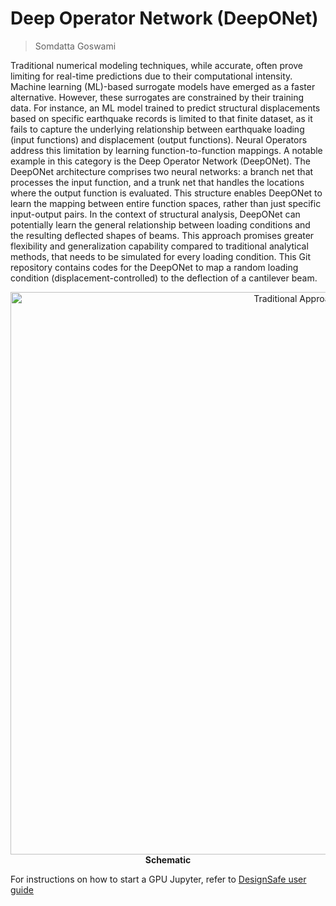 # Deep Operator Network (DeepONet)

> Somdatta Goswami

Traditional numerical modeling techniques, while accurate, often prove limiting for real-time predictions due to their computational intensity. Machine learning (ML)-based surrogate models have emerged as a faster alternative. However, these surrogates are constrained by their training data. For instance, an ML model trained to predict structural displacements based on specific earthquake records is limited to that finite dataset, as it fails to capture the underlying relationship between earthquake loading (input functions) and displacement (output functions). Neural Operators address this limitation by learning function-to-function mappings. A notable example in this category is the Deep Operator Network (DeepONet). The DeepONet architecture comprises two neural networks: a branch net that processes the input function, and a trunk net that handles the locations where the output function is evaluated. This structure enables DeepONet to learn the mapping between entire function spaces, rather than just specific input-output pairs. In the context of structural analysis, DeepONet can potentially learn the general relationship between loading conditions and the resulting deflected shapes of beams. This approach promises greater flexibility and generalization capability compared to traditional analytical methods, that needs to be simulated for every loading condition. This Git repository contains codes for the DeepONet to map a random loading condition (displacement-controlled) to the deflection of a cantilever beam. 
<p align="center">
  <img src="https://github.com/DesignSafe-Training/deeponet/blob/main/Schematic.png" alt="Traditional Approach" width="900"/>
  <br/>
  <strong>Schematic</strong>
</p>

For instructions on how to start a GPU Jupyter, refer to [DesignSafe user guide](https://www.designsafe-ci.org/user-guide/tools/jupyterhub/#launch-the-jupyter-lab-hpc-gpu)

